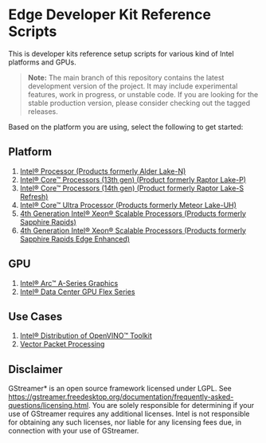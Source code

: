 # Edge Developer Kit Reference Scripts

This is developer kits reference setup scripts for various kind of Intel platforms and GPUs.

> **Note:** The main branch of this repository contains the latest development version of the project. It may include experimental features, work in progress, or unstable code. If you are looking for the stable production version, please consider checking out the tagged releases.
> 
Based on the platform you are using, select the following to get started:

## Platform
1. [Intel® Processor (Products formerly Alder Lake-N)](platforms/atom/adln#intel-processor-products-formerly-alder-lake-n) 
2. [Intel® Core™ Processors (13th gen) (Product formerly Raptor Lake-P)](platforms/core/rpl/rplp#intel-core-processors-products-formerly-raptor-lake-p)
3. [Intel® Core™ Processors (14th gen) (Product formerly Raptor Lake-S Refresh)](platforms/core/rpl/rpls#intel-core-processors-products-formerly-raptor-lake-s)
4. [Intel® Core™ Ultra Processor (Products formerly Meteor Lake-UH)](platforms/coreultra/mtluh#intel-core-ultra-processors-products-formerly-meteor-lake)
5. [4th Generation Intel® Xeon® Scalable Processors (Products formerly Sapphire Rapids)](platforms/xeon/sprsp#4th-generation-intel-xeon-scalable-processors-products-formerly-sapphire-rapids)
6. [4th Generation Intel® Xeon® Scalable Processors (Products formerly Sapphire Rapids Edge Enhanced)](platforms/xeon/spree#4th-generation-intel-xeon-scalable-processors-products-formerly-sapphire-rapids-edge-enhanced)
  
## GPU
1. [Intel® Arc™ A-Series Graphics](gpu/arc/dg2#intel-arc-a-series-graphics-products-formerly-alchemist)
2. [Intel® Data Center GPU Flex Series](gpu/flex/ats#intel-data-center-gpu-flex-series-products-formerly-arctic-sound)

## Use Cases
1. [Intel® Distribution of OpenVINO™ Toolkit](usecases/openvino/README.md)
2. [Vector Packet Processing](usecases/netsec/vpp/setup_vpp.md)

## Disclaimer
GStreamer* is an open source framework licensed under LGPL. See https://gstreamer.freedesktop.org/documentation/frequently-asked-questions/licensing.html. You are solely responsible for determining if your use of GStreamer requires any additional licenses.  Intel is not responsible for obtaining any such licenses, nor liable for any licensing fees due, in connection with your use of GStreamer.
